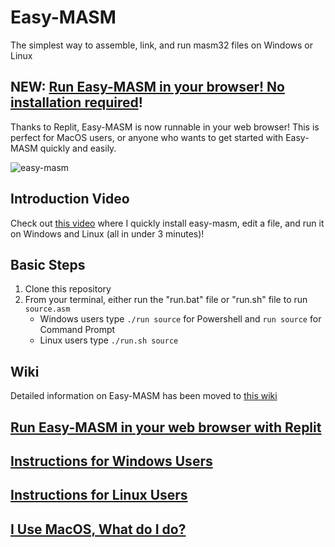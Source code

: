 # Easy-MASM
The simplest way to assemble, link, and run masm32 files on Windows or Linux

## NEW: [Run Easy-MASM in your browser! No installation required](https://github.com/jere-mie/easy-masm/wiki/Replit)!

Thanks to Replit, Easy-MASM is now runnable in your web browser! This is perfect for MacOS users, or anyone who wants to get started with Easy-MASM quickly and easily.

![easy-masm](https://user-images.githubusercontent.com/47261508/150897022-f96b097d-8246-435c-8caf-37eb6949b10f.gif)

## Introduction Video
Check out [this video](https://youtu.be/-pYwO4sTpxI) where I quickly install easy-masm, edit a file, and run it on Windows and Linux (all in under 3 minutes)!

## Basic Steps
1. Clone this repository
2. From your terminal, either run the "run.bat" file or "run.sh" file to run `source.asm`
    * Windows users type `./run source` for Powershell and `run source` for Command Prompt
    * Linux users type `./run.sh source`

## Wiki
Detailed information on Easy-MASM has been moved to [this wiki](https://github.com/jere-mie/easy-masm/wiki)

## [Run Easy-MASM in your web browser with Replit](https://github.com/jere-mie/easy-masm/wiki/Replit)
## [Instructions for Windows Users](https://github.com/jere-mie/easy-masm/wiki/Windows)
## [Instructions for Linux Users](https://github.com/jere-mie/easy-masm/wiki/Linux)
## [I Use MacOS, What do I do?](https://github.com/jere-mie/easy-masm/wiki/MacOS)
